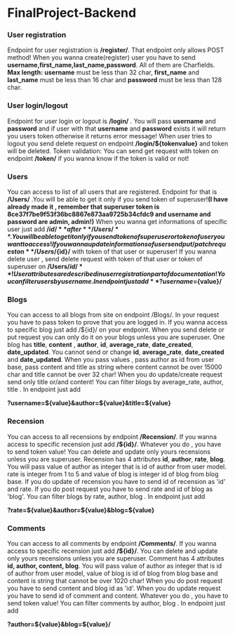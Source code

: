 # FinalProject-Backend

### User registration
Endpoint for user registration is **/register/**. That endpoint only allows POST method!
When you wanna create(register) user you have to send **username,first_name,last_name,password**. All of them are Charfields.
**Max length:**
**username** must be less than 32 char, **first_name** and **last_name** must be less than 16 char and **password** must be less than 128 char.

### User login/logout
Endpoint for user login or logout is **/login/** . You will pass **username** and **password** and if user with that **username** and **password** exists it will return you users token otherwise it returns error message!
When user tries to logout you send delete request on endpoint **/login/${tokenvalue}** and token will be deleted.
Token validation:
You can send get request with token on endpoint **/token/** if you wanna know if the token is valid or not!

### Users
You can access to list of all users that are registered.
Endpoint for that is **/Users/** .You will be able to get it only if you send token of superuser!**(I have already made it , remember that superuser token is
8ce37f7be9f53f36bc8867e873aa9725b34cfdc9
and username and password are admin, admin!)**
When you wanna get informations of specific user just add **/${id}/** after **/Users/**. You will be able to get it only if you send token of superuser or token of user you want to access!
If you wanna update informations of user send put/patch request on **/Users/${id}/** with token of that user or superuser!
If you wanna delete user , send delete request with token of that user or token of superuser on **/Users/${id}/** !
User attributes are described in user registration part of documentation!
You can filter users by username . In endpoint just add
 **?username=${value}/**

### Blogs
You can access to all blogs from site on endpoint /Blogs/. In your request you have to pass token to prove that you are logged in. If you wanna access to specific blog just add /${id}/ on your endpoint.
When you send delete or put request you can only do it on your blogs unless you are superuser.
One blog has **title**, **content** , **author**, **id**, **average_rate**, **date_created**, **date_updated**. You cannot send or change **id**, **average_rate**, **date_created** and **date_updated**.
When you pass values , pass author as id from user base, pass content and title as string where content cannot be over 15000 char and title cannot be over 32 char!
When you do update/create request send only title or/and content!
You can filter blogs by average_rate, author, title . In endpoint just add

**?username=${value}&author=${value}&title=${value}**

### Recension
You can access to all recensions by endpoint **/Recension/**.
If you wanna access to specific recension just add **/${id}/**.
Whatever you do , you have to send token value!
You can delete and update only yours recensions unless you are superuser.
Recension has 4 attributes **id**, **author**, **rate**, **blog**.
You will pass value of author as integer that is id of author from user model. rate is integer from 1 to 5 and value of blog is integer id of blog from blog base.
If you do update of recension you have to send id of recension as 'id' and rate.
If you do post request you have to send rate and id of blog as 'blog'.
You can filter blogs by rate, author, blog . In endpoint just add

**?rate=${value}&author=${value}&blog=${value}**

### Comments
You can access to all comments by endpoint **/Comments/**.
If you wanna access to specific recension just add **/${id}/**.
You can delete and update only yours recensions unless you are superuser.
Comment has 4 attributes **id, author, content, blog**.
You will pass value of author as integer that is id of author from user model, value of blog is id of blog from blog base and content is string that cannot be over 1020 char!
When you do post request you have to send content and blog id as 'id'.
When you do update request you have to send id of comment and content.
Whatever you do , you have to send token value!
You can filter comments by author, blog . In endpoint just add

**?author=${value}&blog=${value}/**



